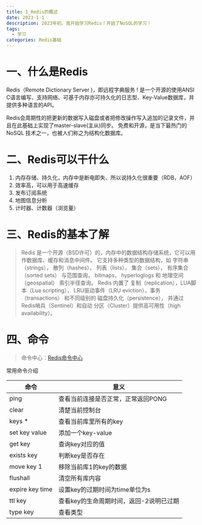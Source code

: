 ```yaml
---
title: 1_Redis的概述
date: 2023-1-1
description: 2023年初。我开始学习Redis！开始了NoSQL的学习！
tags:
  - 学习
categories: Redis基础
---
```


# 一、什么是Redis

Redis（Remote Dictionary Server )，即远程字典服务 !
是一个开源的使用ANSI C语言编写、支持网络、可基于内存亦可持久化的日志型、Key-Value数据库，并提供多种语言的API。

Redis会周期性的把更新的数据写入磁盘或者把修改操作写入追加的记录文件，并且在此基础上实现了master-slave(主从)同步。
免费和开源，是当下最热门的 NoSQL 技术之一，也被人们称之为结构化数据库。

# 二、Redis可以干什么

1. 内存存储、持久化，内存中是断电即失、所以说持久化很重要（RDB，AOF）
2. 效率高，可以用于高速缓存
3. 发布订阅系统
4. 地图信息分析
5. 计时器、计数器（浏览量）

# 三、Redis的基本了解

> Redis 是一个开源（BSD许可）的，内存中的数据结构存储系统，它可以用作数据库、缓存和消息中间件。 它支持多种类型的数据结构，如 字符串（strings）， 散列（hashes）， 列表（lists）， 集合（sets）， 有序集合（sorted sets） 与范围查询， bitmaps， hyperloglogs 和 地理空间（geospatial） 索引半径查询。 Redis 内置了 复制（replication），LUA脚本（Lua scripting）， LRU驱动事件（LRU eviction），事务（transactions） 和不同级别的 磁盘持久化（persistence）， 并通过 Redis哨兵（Sentinel）和自动 分区（Cluster）提供高可用性（high availability）。

# 四、命令

> 命令中心：[Redis命令中心](http://www.redis.cn/commands.html)

常用命令介绍

| 命令            | 意义                                    |
| --------------- | --------------------------------------- |
| ping            | 查看当前连接是否正常，正常返回PONG      |
| clear           | 清楚当前控制台                          |
| keys *          | 查看当前库里所有的key                   |
| set key value   | 添加一个key-value                       |
| get key         | 查询key对应的值                         |
| exists key      | 判断key是否存在                         |
| move key 1      | 移除当前库1的key的数据                  |
| flushall        | 清空所有库内容                          |
| expire key time | 设置key的过期时间为time单位为s          |
| ttl key         | 查看key的生命周期时间，返回-2说明已过期 |
| type key        | 查看类型                                |

